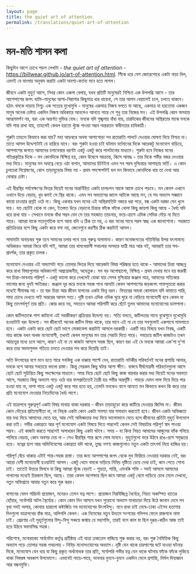 ```yaml
---
layout: page
title: the quiet art of attention
permalink: /translations/quiet-art-of-attention
---
```


# মন-মতি শাসন কলা
কিছুদিন আগে চোখে পড়ল লেখাটা - *the quiet art of attention* - https://billwear.github.io/art-of-attention.html. শিঁকে ধরে বেশ জোরেশোরে একটা নাড়া দিল, এমনই যে বাংলায় অনুবাদ করাটা একটা অবশ্য-কর্তব্য মনে হতে লাগল।

জীবনে একটা মুহুর্ত আসে, নিথর কোন একলা বেলায়, যখন প্রতিটি মানুষেরই নিশ্চিত এক উপলব্ধি আসে - তার আশেপাশের জগৎ ব্যক্তি-মানুষের আশা-নিরাশার কিছুমাত্র ধার ধারেনা, সে তার আপন খেয়ালেই চলে, চলতে থাকবে। হঠাৎ থমকে দাড়ায় নিগূঢ় এক সত্যের মুখোমুখি - মানুষের একমাত্র নিজস্ব বলতে যা আছে, একমাত্র যা হয়তোবা একজন মানুষ অনেক চেষ্টায় একদিন নিজস্ব অধিকারে আনলেও আনতে পারে সে শুধু তার নিজের মন। এই উপলব্ধি কোন অসহায় আত্মসমর্পণ নয়, বরং এক অন্তর্গত মুক্তির বোধ। মনকে যদি শৃঙ্খলায় বাঁধা যায়, চারদিকের জীবনের অস্থিরতার মাঝে মনকে যদি শান্ত রাখা যায়, তাহলেই কেবল হয়তো খুঁজে পাওয়া সম্ভব অন্তরতম স্বাধীনতার চাবিকাঠি।

শুরুটা তাহলে কিভাবে করা যায়? মহা আড়ম্বরে অথবা আগাগোড়া সব রাতারাতি পালটে দেওয়ার ঘোষণা দিয়ে নিশ্চয় না। তাতে আসল উদ্দেশ্যটাই যে হারিয়ে যাবে। বরং শুরুটা হওয়া চাই ঘটমান বর্তমানের দিকে আরেকটু মনোযোগ বাড়িয়ে, আশপাশের জগতে আমাদের চলাফেরার ধরণটা একটু একটু করে পালটানোর মাধ্যমে। শুরুটা হবে নিজের মনের গতিপ্রকৃতির দিকে - মন কোনদিকে বিক্ষিপ্ত হয়, কোন উদ্বেগে আক্রান্ত, কিসে আবদ্ধ - তার দিকে গভীর নজর দেওয়ার মধ্য দিয়ে। মানুষের মন অযত্নে বেড়ে ওঠা বাগান, আমাদের চিনিইনা এমন সব পরস্ব দুশ্চিন্তার আগাছায় ভর্তি। এ কোন চুলচেরা বিশ্লেষণের, কোন তাড়াহুড়োর বিষয় নয় - প্রথম পদক্ষেপটাই হল মন কিভাবে কোনদিকে ধায় তা দেখা আর বোঝার চেষ্টা।

এই ধীরস্থির পর্যবেক্ষণের ভিতর দিয়েই মনের অন্তর্নিহিত একটা চালচলন আস্তে আস্তে চোখে পড়বে। মন কেবল এখানে ওখানে উড়ে বেড়ায়, খুব কমই সে স্থির থাকে। এমন সব অভ্যাসের জালে আটকে আছে মন, যে সব অভ্যাস সজ্ঞানে কারো চাওয়ার প্রশ্নই ওঠে না। কিন্তু একবার যখন মনের এই অস্থিরমতিটা নজরে ধরা পড়ে, বন্ধ একটা দরজা যেন খুলে যায়। যত ছোটই হোক না কেন, ইতস্তত উড়ে বেড়ানো চিন্তার ফাঁকে ফাঁকে খোলা কিছু জায়গা কিন্তু আছে - ধৈর্য্য যদি ধরে রাখা যায় - সেখানে মনকে বাঁধা সম্ভব যেন সে তার সহজাত তাড়নায়, ভয়ে-ত্রাসে এদিক সেদিক দৌড় না দিতে পারে। আমরা যাকে গতানুগতিক বশে আনা বলি এ ঠিক তা নয়, এ বরং মনের সাথে সরল স্বচ্ছ এক জানাশোনা। সহজাত প্রতিক্রিয়ার বশে কিছু একটা করে বসা নয়, জেনেশুনে করণীয় ঠিক করাটাই আসল।

সাদামাটা অনাড়ম্বর শুরু তবে সামনের চলার পথে তার গুরুত্ব অসামান্য। কারণ মনোজগতের গতিবিধির উপর যৎসামান্য অধিকারও আমরা ফিরে যদি পাই, আমরা তার খামখেয়ালী পথচলার অসহায় যাত্রী মাত্র আর নই, আমরাই তার পথ-প্রদর্শক, তার প্রকৃত চালক।

মনোযোগ দেওয়ার এই অভ্যাসটা গড়ে তোলার ভিতর দিয়ে আরেকটা বিষয় পরিষ্কার হতে থাকে - আমাদের চিন্তা আচ্ছন্ন করে রাখা বিষয়গুলোর অধিকাংশই অপ্রয়োজনীয়, অহেতুক। মন বড় অগোছালো, বিক্ষিপ্ত - প্রথম দেখায় মনে হয় জরুরী সব চিন্তা-ভাবনায় পরিপূর্ণ - একটু ভালো করে দেখলেই বোঝা যায় সেসব দুশ্চিন্তার জঞ্জাল মাত্র, আমাদের সত্যিকার ভালোর জন্য খুবই ক্ষতিকর। জঞ্জাল দূর করে মনকে সহজ পথে আনাটা কেবল আশপাশের জড়জগৎ সাফসুতরো করার মধ্যেই সীমাবদ্ধ নয় - তা বরং চিন্তা আর জীবন যাপনের একটা ভিন্ন ধরন। ভিতরের অযথা কোলাহল যদি থামাতে পারি, সাদা চোখে দেখতে পাই অন্তরের আসল সত্য। দৃষ্টি তখন এদিক ওদিক ঘুরে ঘুরে না বেড়িয়ে মনোযোগী হবে কেবল যা কিছু তাৎপর্যপূর্ণ তার প্রতি। জোর করে নয়, সযতনে আমরা পরিপাটী করে ছেঁটে তুলব আমাদের মনোযোগের ডালপালা।

কোন জটিলতাকে পাশ কাটানো এই সহজীকরণ প্রক্রিয়ার উদ্দেশ্য নয়। সত্যি বলতে, জটিলতার সাথে বুঝেশুনে মুখোমুখি হওয়াটাই বরং উদ্দেশ্য। সব জীবনেই অনেক জটিল বিষয় থাকে, তার মানে এই না যে তার সবগুলোই একসাথে সামলাতে হবে। একটা একটা করে ছোট ছোট ভাগে মোকাবেলা করাটাই আসলে দরকারী। একটি মাত্র বিষয়ে যখন নিবদ্ধ, একটি মাত্র কাজে যখন অখন্ড মনোযোগী, তখনই কেবল মানুষের মন তার সেরাটা দিতে পারে। সবচেয়ে জটিল কাজটাও তখন আয়ত্ত্বের মধ্যে চলে আসে, কারণ এই না যে কাজটা আসলে সহজ ছিল, কারণ বরং এই যে মনকে আমরা এক'পা দু'পা করে তার স্বভাবসুলভ গতিতে চলতে দেওয়ার পথ করে দিয়েছি তাই।

অতি উৎসাহের বশে মনে হতে পারে সবকিছু এক ধাক্কায় পাল্টে দেব, রাতারাতি নাটকীয় পরিবর্তনই মনের প্রশান্তি আনার, মনকে বশে আনার সবচেয়ে ভালো রাস্তা। কিন্তু সেরকম কিছু ঘটার আশা ক্ষীণ। বাস্তবে দীর্ঘমেয়াদী পরিবর্তনগুলো আসে ছোট ছোট সুচিন্তিত কিছু পদক্ষেপের মাধ্যমে। সময় নিয়ে ছোট ছোট কিছু কাজ বারবার করার মধ্য দিয়েই মনের সবলতা আসে, সহজাত কিছু অভ্যাস গড়ে ওঠে যার ফলশ্রুতিতেই তৈরী হয় গভীর অন্তর্দৃষ্টি। পাহাড় যেমন লাফ দিয়ে দিয়ে পার হওয়া যায় না, মাপা পায়ে একটু একটু করে পার হতে হয়, তেমনি মনকেও বাগে আনতে মন কিভাবে কখন কি করে তার প্রতি মনোযোগ দেওয়ার নিত্যদিনের ধৈর্য্য লাগে।

এই যাত্রাপথে গুরুত্বপূর্ণ একটা বিষয় মাথায় থাকা দরকার - জীবন তাড়াহুড়ো করে কাটিয়ে দেওয়ার জিনিষ না। জীবন কোন দৌড়ের প্রতিযোগীতা না, না নিছক একটা কোন একটা সমস্যা যার সমাধান করতেই হবে। জীবন একটা অভিজ্ঞতা যার মধ্য দিয়ে আমাদের যেতে হয়, আর সেই অভিজ্ঞতার মধ্য দিয়ে ভালোভাবে যেতে হলে জীবনের প্রতিটা মুহুর্ত উপভোগ করা চাই। গভীর একাগ্রতা আর পূর্ণ মনোযোগ একটা বিষয়ে দিতে পারলেই কেবল সেই বিষয়টার পরিপূর্ণ স্বাদ পাওয়া সম্ভব। এই কাজটা করতে পারলেই অসাধারন কিছু একটা ঘটবে। সময় - যা কিনা নিয়ত আমাদের আঙ্গুলের ফাঁক গলিয়ে পালিয়ে বেড়ায়, কোন অবসর দেয় না - সেও ধীরস্থির শান্ত রূপে পোষ মানবে। মুহুর্তগুলো ভরে উঠবে রঙে-রসে সমৃদ্ধতর হয়ে। যত্নের ছাপ আর অভিনিবেশের একাগ্রতা যদি থাকে, তুচ্ছ নগণ্য কাজগুলোও নতুন একটা তাৎপর্য নিয়ে হাজির হয়।

পরিপূর্ণ বেঁচে থাকার এটাই শান্ত-সহজ রাস্তা। তার জন্য আশপাশের জগৎ থেকে মুখ ফিরিয়ে নেওয়ার দরকার নেই, বরং আরো বেশী মনোযোগী হওয়াটাই আসল। একটু থেমে থমকে দাড়িয়ে নিবিড় দৃষ্টিতে চেয়ে দেখা চাই, কান পেতে শোনা চাই। তাতেই উত্তরে মিলবে যা কিছু আমরা খুঁজে বেড়াই - শুভ্রতা, শান্তি, এমনকি শক্তি - সবই আসলে আমাদের নাগালের মধ্যেই চিরকাল ছিল, আছে। তারা কেবল অপেক্ষায় ছিল কবে আমরা একটু থেমে দাড়িয়ে চোখ মেলে দেখবো, নতুন অভিপ্রায়ে আবার নতুন করে শুরু করব।

বাগানের যেমন পরিচর্যা প্রয়োজন, মনেরও তেমন যত্ন লাগে। প্রয়োজন নিরবিচ্ছিন্ন ধৈর্য্যের, নিয়ত অকম্পিত হাতের ছোঁয়ার, সর্বোপরি অটল স্থৈর্য্যের। কোন কোন দিন আসবে যখন পুরোনো অভ্যাস মাথাচাড়া দিয়ে উঠে জানান দেবে সব বৃথা সবই অসার, কোথায় হারালো কষ্টার্জিত সব মনোযোগের উৎসবিন্দু। মনে রাখা চাই মেঘে-ঢাকা এইসব হতাশার দিনগুলো যাত্রাপথের বাঁক মাত্র, অলিগলি কেবল। এক নিমেষের নতুন উদ্যমে সংশয়ের গলিপথ ফেলে রাজপথে নামা চাই। প্রেরণার এই মুহূর্তগুলোর বিন্দু-বিন্দু সঞ্চয়ে জন্মায় যে মহাশক্তি, তারই বলে কাল যা ছিল দুরূহ-কঠিন আজ তাই হয়ে উঠবে স্বভাবসিদ্ধ সহজ।

পরিশেষে, মনোরাজ্যে সার্বভৌম কর্তৃত্ব প্রতীষ্ঠার এই যাত্রা ঢাকঢোল বাজিয়ে শুরু করার নয়, বরং শুরু নৈমিত্তিক কিছু অভ্যাস গড়ে তোলার সহজ পথচলায় - নিবিড় মনোসংযোগের অভ্যাস। দৃষ্টি যেন থাকে চারপাশের ঘটে যাওয়া ঘটনার দিকে, মনোযোগ যেন ধায় যা কিছু প্রকৃত অর্থবোধক তার প্রতি, সর্বোপরি গভীর যত্ন যেন থাকে ঘটনার ফাঁকে ফাঁকে লুকিয়ে থাকা নিস্তরঙ্গ অবকাশ উপভোগে। এভাবেই পায়ে-পায়ে, ভাবনার বুননে-বুননে একদিন মেলে প্রশান্তি, নির্মল দিব্যজ্ঞান আর বন্ধনমুক্তি।
